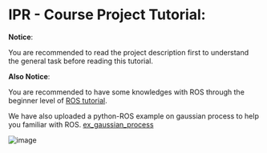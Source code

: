 # IPR - Course Project Tutorial:

**Notice**:

You are recommended to read the project description first to understand the general task before reading this tutorial.

**Also Notice**:

You are recommended to have some knowledges with ROS through the beginner level of [ROS tutorial](http://wiki.ros.org/ROS/Tutorials).

We have also uploaded a python-ROS example on gaussian process to help you familiar with ROS. [ex_gaussian_process](https://github.com/ramlab-ipr-project/example_gaussian_process)

![image](images/screenshot.png)